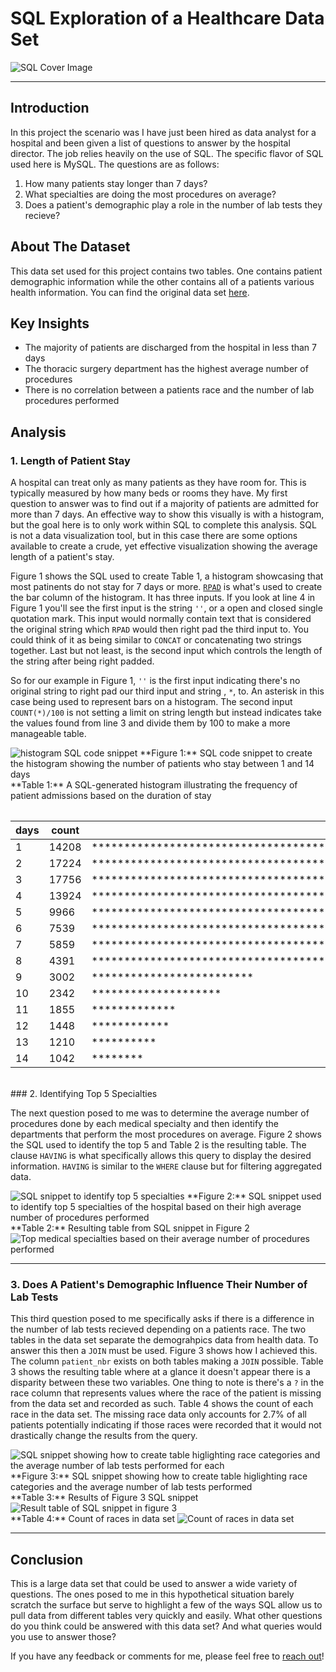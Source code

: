 # SQL Exploration of a Healthcare Data Set

![SQL Cover Image](images/daa_module5/cover_image_module_5.jpg)

---

## Introduction
In this project the scenario was I have just been hired as data analyst for a hospital and been given a list of questions to answer by the hospital director. The job relies heavily on the use of SQL. The specific flavor of SQL used here is MySQL. The questions are as follows:

1. How many patients stay longer than 7 days?
2. What specialties are doing the most procedures on average?
3. Does a patient's demographic play a role in the number of lab tests they recieve?

## About The Dataset

This data set used for this project contains two tables. One contains patient demographic information while the other contains all of a patients various health information. You can find the original data set [here](https://www.kaggle.com/code/iabhishekofficial/prediction-on-hospital-readmission/data?select=diabetic_data.csv).

## Key Insights

- The majority of patients are discharged from the hospital in less than 7 days
- The thoracic surgery department has the highest average number of procedures
- There is no correlation between a patients race and the number of lab procedures performed

## Analysis

### 1. Length of Patient Stay

A hospital can treat only as many patients as they have room for. This is typically measured by how many beds or rooms they have. My first question to answer was to find out if a majority of patients are admitted for more than 7 days. An effective way to show this visually is with a histogram, but the goal here is to only work within SQL to complete this analysis.  SQL is not a data visualization tool, but in this case there are some options available to create a crude, yet effective visualization showing the average length of a patient's stay.

Figure 1 shows the SQL used to create Table 1, a histogram showcasing that most patinents do not stay for 7 days or more. [`RPAD`](https://www.w3schools.com/sql/func_mysql_rpad.asp) is what's used to create the bar column of the histogram. It has three inputs. If you look at line 4 in Figure 1 you'll see the first input is the string `''`, or a open and closed single quotation mark. This input would normally contain text that is considered the original string which `RPAD` would then right pad the third input to.  You could think of it as being similar to `CONCAT` or concatenating two strings together.  Last but not least, is the second input which controls the length of the string after being right padded.

So for our example in Figure 1, `''` is the first input indicating there's no original string to right pad our third input and string , `*`, to. An asterisk in this case being used to represent bars on a histogram.  The second input `COUNT(*)/100` is not setting a limit on string length but instead indicates take the values found from line 3 and divide them by 100 to make a more manageable table.

<img src="images/daa_module5/histogram_sql_snippet.png" alt="histogram SQL code snippet">
  **Figure 1:** SQL code snippet to create the histogram showing the number of patients who stay between 1 and 14 days

<br/>
<div style="overflow-x: auto;">
  <table>
  **Table 1:** A SQL-generated histogram illustrating the frequency of patient admissions based on the duration of stay
  
|  days  | count | bar                                                                               |
|--------|-------|-----------------------------------------------------------------------------------|
| 1      | 14208 | ******************************************************************************************************************************************** |
| 2      | 17224 | ******************************************************************************************************************************************************************** |
| 3      | 17756 | ********************************************************************************************************************************************************************************** |
| 4      | 13924 | ******************************************************************************************************************************************* |
| 5      | 9966  | ************************************************************************************************************** |
| 6      | 7539  | ***************************************************************************************** |
| 7      | 5859  | ***************************************************************** |
| 8      | 4391  | ************************************************* |
| 9      | 3002  | ************************* |
| 10     | 2342  | ******************** |
| 11     | 1855  | ************* |
| 12     | 1448  | ************ |
| 13     | 1210  | ********** |
| 14     | 1042  | ******** |
  </table>
</div>

<br/>
### 2. Identifying Top 5 Specialties

The next question posed to me was to determine the average number of procedures done by each medical specialty and then identify the departments that perform the most procedures on average. Figure 2 shows the SQL used to identify the top 5 and Table 2 is the resulting table. The clause `HAVING` is what specifically allows this query to display the desired information. `HAVING` is similar to the `WHERE` clause but for filtering aggregated data.

<img src="images/daa_module5/specialties_sql_snippet.png" alt="SQL snippet to identify top 5 specialties">
**Figure 2:** SQL snippet used to identify top 5 specialties of the hospital based on their high average number of procedures performed

<br/>
**Table 2:** Resulting table from SQL snippet in Figure 2
<img src="images/daa_module5/top_specialties.png" alt="Top medical specialties based on their average number of procedures performed">

---

### 3. Does A Patient's Demographic Influence Their Number of Lab Tests

This third question posed to me specifically asks if there is a difference in the number of lab tests recieved depending on a patients race. The two tables in the data set separate the demograhpics data from health data. To answer this then a `JOIN` must be used. Figure 3 shows how I achieved this. The column `patient_nbr` exists on both tables making a `JOIN` possible. Table 3 shows the resulting table where at a glance it doesn't appear there is a disparity between these two variables. One thing to note is there's a `?` in the race column that represents values where the race of the patient is missing from the data set and recorded as such. Table 4 shows the count of each race in the data set. The missing race data only accounts for 2.7% of all patients potentially indicating if those races were recorded that it would not drastically change the results from the query.

<img src="images/daa_module5/race_lab_tests_sql_snippet.png" alt="SQL snippet showing how to create table higlighting race categories and the average number of lab tests performed for each">
**Figure 3:** SQL snippet showing how to create table higlighting race categories and the average number of lab tests performed

<br/>
**Table 3:** Results of Figure 3 SQL snippet
<img src="images/daa_module5/race_lab_tests_results_table.png" alt="Result table of SQL snippet in figure 3">

<br/>
**Table 4:** Count of races in data set
<img src="images/daa_module5/count_of_races.png" alt="Count of races in data set">

<br/>

---

## Conclusion

This is a large data set that could be used to answer a wide variety of questions. The ones posed to me in this hypothetical situation barely scratch the surface but serve to highlight a few of the ways SQL allow us to pull data from different tables very quickly and easily. What other questions do you think could be answered with this data set? And what queries would you use to answer those?

If you have any feedback or comments for me, please feel free to [reach out](https://www.linkedin.com/in/gregory-santoro/)!
